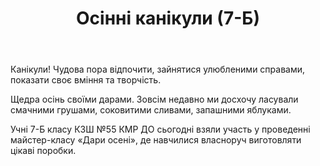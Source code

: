 ﻿---
title: Осінні канікули (7-Б)
---

Канікули! Чудова пора відпочити, зайнятися улюбленими справами, показати своє вміння та творчість.

Щедра осінь своїми дарами. Зовсім недавно ми досхочу ласували смачними грушами, соковитими сливами, запашними яблуками.

Учні 7-Б класу КЗШ №55 КМР ДО сьогодні взяли участь у проведенні майстер-класу «Дари осені», де навчилися власноруч виготовляти цікаві поробки.

<slideshow></slideshow>